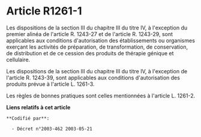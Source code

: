 # Article R1261-1

Les dispositions de la section III du chapitre III du titre IV, à l'exception du premier alinéa de l'article R. 1243-27 et de
l'article R. 1243-29, sont applicables aux conditions d'autorisation des établissements ou organismes exerçant les activités
de préparation, de transformation, de conservation, de distribution et de ce cession des produits de thérapie génique et
cellulaire.

Les dispositions de la section III du chapitre III du titre IV, à l'exception de l'article R. 1243-39, sont applicables aux
conditions d'autorisation des produits prévue à l'article L. 1261-3.

Les règles de bonnes pratiques sont celles mentionnées à l'article L. 1261-2.

**Liens relatifs à cet article**

	**Codifié par**:

	  - Décret n°2003-462 2003-05-21
